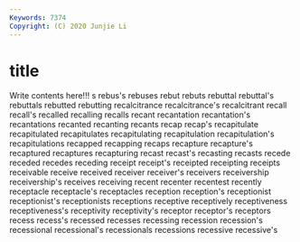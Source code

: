 ```yaml
---
Keywords: 7374
Copyright: (C) 2020 Junjie Li
---
```


# title

Write contents here!!!
s 
rebus's 
rebuses 
rebut 
rebuts 
rebuttal 
rebuttal's 
rebuttals 
rebutted
rebutting 
recalcitrance 
recalcitrance's 
recalcitrant 
recall 
recall's 
recalled 
recalling 
recalls 
recant
recantation 
recantation's 
recantations 
recanted 
recanting 
recants 
recap 
recap's 
recapitulate 
recapitulated
recapitulates 
recapitulating 
recapitulation 
recapitulation's 
recapitulations 
recapped 
recapping 
recaps 
recapture 
recapture's
recaptured 
recaptures 
recapturing 
recast 
recast's 
recasting 
recasts 
recede 
receded 
recedes
receding 
receipt 
receipt's 
receipted 
receipting 
receipts 
receivable 
receive 
received 
receiver
receiver's 
receivers 
receivership 
receivership's 
receives 
receiving 
recent 
recenter 
recentest 
recently
receptacle 
receptacle's 
receptacles 
reception 
reception's 
receptionist 
receptionist's 
receptionists 
receptions 
receptive
receptively 
receptiveness 
receptiveness's 
receptivity 
receptivity's 
receptor 
receptor's 
receptors 
recess 
recess's
recessed 
recesses 
recessing 
recession 
recession's 
recessional 
recessional's 
recessionals 
recessions 
recessive
recessive's 

